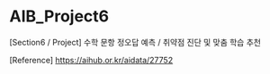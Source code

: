 # AIB_Project6
[Section6 / Project] 수학 문항 정오답 예측 / 취약점 진단 및 맞춤 학습 추천 

[Reference]
https://aihub.or.kr/aidata/27752

